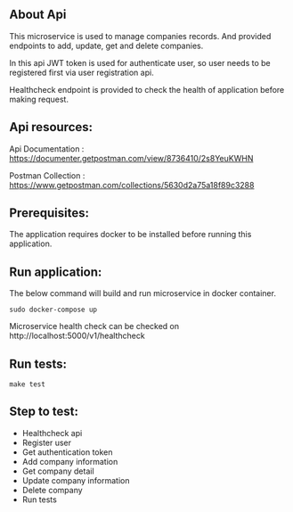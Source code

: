 <p align="center"></p>

## About Api

This microservice is used to manage companies records. And provided endpoints to add, update, get and delete companies.

In this api JWT token is used for authenticate user, so user needs to be registered first via user registration api.

Healthcheck endpoint is provided to check the health of application before making request.


## Api resources:

Api Documentation : https://documenter.getpostman.com/view/8736410/2s8YeuKWHN

Postman Collection : https://www.getpostman.com/collections/5630d2a75a18f89c3288

## Prerequisites:

The application requires docker to be installed before running this application.

## Run application:

The below command will build and run microservice in docker container.

```
sudo docker-compose up
```

Microservice health check can be checked on http://localhost:5000/v1/healthcheck

## Run tests:

```
make test
```

## Step to test:

+ Healthcheck api
+ Register user
+ Get authentication token
+ Add company information
+ Get company detail
+ Update company information
+ Delete company
+ Run tests
